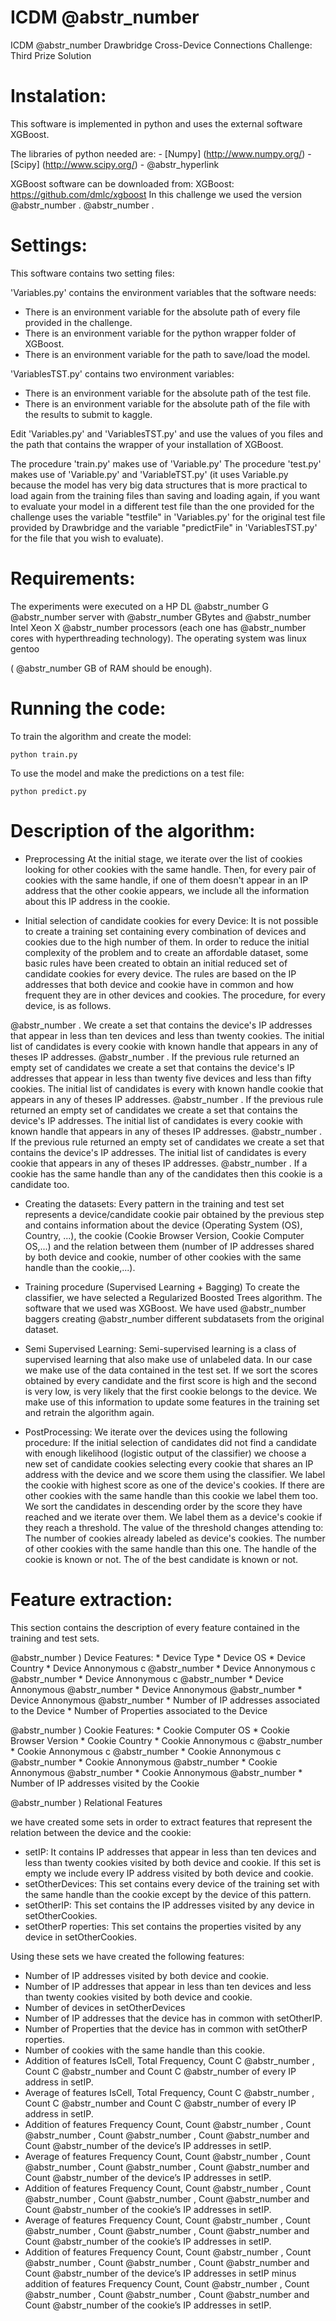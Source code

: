 # ICDM @abstr_number

ICDM @abstr_number Drawbridge Cross-Device Connections Challenge: Third Prize Solution

# Instalation:

This software is implemented in python and uses the external software XGBoost.

The libraries of python needed are: \- [Numpy] (http://www.numpy.org/) \- [Scipy] (http://www.scipy.org/) \- @abstr_hyperlink 

XGBoost software can be downloaded from: XGBoost: https://github.com/dmlc/xgboost In this challenge we used the version @abstr_number . @abstr_number .

# Settings:

This software contains two setting files:

'Variables.py' contains the environment variables that the software needs:

  * There is an environment variable for the absolute path of every file provided in the challenge.
  * There is an environment variable for the python wrapper folder of XGBoost.
  * There is an environment variable for the path to save/load the model.



'VariablesTST.py' contains two environment variables:

  * There is an environment variable for the absolute path of the test file.
  * There is an environment variable for the absolute path of the file with the results to submit to kaggle.



Edit 'Variables.py' and 'VariablesTST.py' and use the values of you files and the path that contains the wrapper of your installation of XGBoost.

The procedure 'train.py' makes use of 'Variable.py' The procedure 'test.py' makes use of 'Variable.py' and 'VariableTST.py' (it uses Variable.py because the model has very big data structures that is more practical to load again from the training files than saving and loading again, if you want to evaluate your model in a different test file than the one provided for the challenge uses the variable "testfile" in 'Variables.py' for the original test file provided by Drawbridge and the variable "predictFile" in 'VariablesTST.py' for the file that you wish to evaluate).

# Requirements:

The experiments were executed on a HP DL @abstr_number G @abstr_number server with @abstr_number GBytes and @abstr_number Intel Xeon X @abstr_number processors (each one has @abstr_number cores with hyperthreading technology). The operating system was linux gentoo

( @abstr_number GB of RAM should be enough).

# Running the code:

To train the algorithm and create the model:
    
    
    python train.py
    

To use the model and make the predictions on a test file:
    
    
    python predict.py
    

# Description of the algorithm:

  * Preprocessing At the initial stage, we iterate over the list of cookies looking for other cookies with the same handle. Then, for every pair of cookies with the same handle, if one of them doesn't appear in an IP address that the other cookie appears, we include all the information about this IP address in the cookie.

  * Initial selection of candidate cookies for every Device: It is not possible to create a training set containing every combination of devices and cookies due to the high number of them. In order to reduce the initial complexity of the problem and to create an affordable dataset, some basic rules have been created to obtain an initial reduced set of candidate cookies for every device. The rules are based on the IP addresses that both device and cookie have in common and how frequent they are in other devices and cookies. The procedure, for every device, is as follows.

@abstr_number . We create a set that contains the device's IP addresses that appear in less than ten devices and less than twenty cookies. The initial list of candidates is every cookie with known handle that appears in any of theses IP addresses. @abstr_number . If the previous rule returned an empty set of candidates we create a set that contains the device's IP addresses that appear in less than twenty five devices and less than fifty cookies. The initial list of candidates is every with known handle cookie that appears in any of theses IP addresses. @abstr_number . If the previous rule returned an empty set of candidates we create a set that contains the device's IP addresses. The initial list of candidates is every cookie with known handle that appears in any of theses IP addresses. @abstr_number . If the previous rule returned an empty set of candidates we create a set that contains the device's IP addresses. The initial list of candidates is every cookie that appears in any of theses IP addresses. @abstr_number . If a cookie has the same handle than any of the candidates then this cookie is a candidate too.

  * Creating the datasets: Every pattern in the training and test set represents a device/candidate cookie pair obtained by the previous step and contains information about the device (Operating System (OS), Country, ...), the cookie (Cookie Browser Version, Cookie Computer OS,...) and the relation between them (number of IP addresses shared by both device and cookie, number of other cookies with the same handle than the cookie,...).

  * Training procedure (Supervised Learning + Bagging) To create the classifier, we have selected a Regularized Boosted Trees algorithm. The software that we used was XGBoost. We have used @abstr_number baggers creating @abstr_number different subdatasets from the original dataset.

  * Semi Supervised Learning: Semi-supervised learning is a class of supervised learning that also make use of unlabeled data. In our case we make use of the data contained in the test set. If we sort the scores obtained by every candidate and the first score is high and the second is very low, is very likely that the first cookie belongs to the device. We make use of this information to update some features in the training set and retrain the algorithm again.

  * PostProcessing: We iterate over the devices using the following procedure: If the initial selection of candidates did not find a candidate with enough likelihood (logistic output of the classifier) we choose a new set of candidate cookies selecting every cookie that shares an IP address with the device and we score them using the classifier. We label the cookie with highest score as one of the device's cookies. If there are other cookies with the same handle than this cookie we label them too. We sort the candidates in descending order by the score they have reached and we iterate over them. We label them as a device's cookie if they reach a threshold. The value of the threshold changes attending to: The number of cookies already labeled as device's cookies. The number of other cookies with the same handle than this one. The handle of the cookie is known or not. The of the best candidate is known or not.




# Feature extraction:

This section contains the description of every feature contained in the training and test sets.

@abstr_number ) Device Features: * Device Type * Device OS * Device Country * Device Annonymous c @abstr_number * Device Annonymous c @abstr_number * Device Annonymous c @abstr_number * Device Annonymous @abstr_number * Device Annonymous @abstr_number * Device Annonymous @abstr_number * Number of IP addresses associated to the Device * Number of Properties associated to the Device

@abstr_number ) Cookie Features: * Cookie Computer OS * Cookie Browser Version * Cookie Country * Cookie Annonymous c @abstr_number * Cookie Annonymous c @abstr_number * Cookie Annonymous c @abstr_number * Cookie Annonymous @abstr_number * Cookie Annonymous @abstr_number * Cookie Annonymous @abstr_number * Number of IP addresses visited by the Cookie

@abstr_number ) Relational Features

we have created some sets in order to extract features that represent the relation between the device and the cookie:

  * setIP: It contains IP addresses that appear in less than ten devices and less than twenty cookies visited by both device and cookie. If this set is empty we include every IP address visited by both device and cookie.
  * setOtherDevices: This set contains every device of the training set with the same handle than the cookie except by the device of this pattern.
  * setOtherIP: This set contains the IP addresses visited by any device in setOtherCookies.
  * setOtherP roperties: This set contains the properties visited by any device in setOtherCookies.



Using these sets we have created the following features:

  * Number of IP addresses visited by both device and cookie.
  * Number of IP addresses that appear in less than ten devices and less than twenty cookies visited by both device and cookie.
  * Number of devices in setOtherDevices
  * Number of IP addresses that the device has in common with setOtherIP.
  * Number of Properties that the device has in common with setOtherP roperties.
  * Number of cookies with the same handle than this cookie.
  * Addition of features IsCell, Total Frequency, Count C @abstr_number , Count C @abstr_number and Count C @abstr_number of every IP address in setIP.
  * Average of features IsCell, Total Frequency, Count C @abstr_number , Count C @abstr_number and Count C @abstr_number of every IP address in setIP.
  * Addition of features Frequency Count, Count @abstr_number , Count @abstr_number , Count @abstr_number , Count @abstr_number and Count @abstr_number of the device’s IP addresses in setIP.
  * Average of features Frequency Count, Count @abstr_number , Count @abstr_number , Count @abstr_number , Count @abstr_number and Count @abstr_number of the device’s IP addresses in setIP.
  * Addition of features Frequency Count, Count @abstr_number , Count @abstr_number , Count @abstr_number , Count @abstr_number and Count @abstr_number of the cookie’s IP addresses in setIP.
  * Average of features Frequency Count, Count @abstr_number , Count @abstr_number , Count @abstr_number , Count @abstr_number and Count @abstr_number of the cookie’s IP addresses in setIP.
  * Addition of features Frequency Count, Count @abstr_number , Count @abstr_number , Count @abstr_number , Count @abstr_number and Count @abstr_number of the device’s IP addresses in setIP minus addition of features Frequency Count, Count @abstr_number , Count @abstr_number , Count @abstr_number , Count @abstr_number and Count @abstr_number of the cookie’s IP addresses in setIP.



